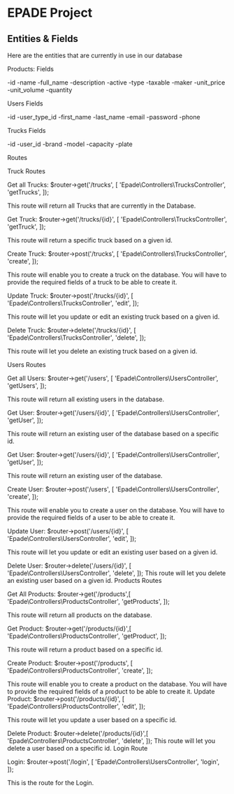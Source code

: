 # EPADE Project
## Entities & Fields

Here are the entities that are currently in use in our database

Products:
Fields

-id
-name
-full_name
-description
-active
-type
-taxable
-maker
-unit_price
-unit_volume
-quantity

Users
Fields

-id
-user_type_id
-first_name
-last_name
-email
-password
-phone



Trucks
Fields

-id
-user_id
-brand
-model
-capacity
-plate

Routes

Truck Routes

Get all Trucks:
$router->get('/trucks', [
    'Epade\Controllers\TrucksController',
    'getTrucks',
]);

This route will return all Trucks that are currently in the Database.

Get Truck: 
$router->get('/trucks/{id}', [
    'Epade\Controllers\TrucksController',
    'getTruck',
]);

This route will return a specific truck based on a given id.






Create Truck:
$router->post('/trucks', [
    'Epade\Controllers\TrucksController',
    'create',
]);

This route will enable you to create a truck on the database. You will have to provide the required fields of a truck to be able to create it.

Update Truck:
$router->post('/trucks/{id}', [
    'Epade\Controllers\TrucksController',
    'edit',
]);

This route will let you update or edit an existing truck based on a given id.

Delete Truck:
$router->delete('/trucks/{id}', [
    'Epade\Controllers\TrucksController',
    'delete',
]);

This route will let you delete an existing truck based on a given id.

Users Routes

Get all Users:
$router->get('/users', [
    'Epade\Controllers\UsersController',
    'getUsers',
]);

This route will return all existing users in the database.






Get User:
$router->get('/users/{id}', [
    'Epade\Controllers\UsersController',
    'getUser',
]);

This route will return an existing user of the database based on a specific id.


Get User:
$router->get('/users/{id}', [
    'Epade\Controllers\UsersController',
    'getUser',
]);

This route will return an existing user of the database.

Create User:
$router->post('/users', [
    'Epade\Controllers\UsersController',
    'create',
]);

This route will enable you to create a user on the database. You will have to provide the required fields of a user to be able to create it.

Update User:
$router->post('/users/{id}', [
    'Epade\Controllers\UsersController',
    'edit',
]);

This route will let you update or edit an existing user based on a given id.

Delete User:
$router->delete('/users/{id}', [
    'Epade\Controllers\UsersController',
    'delete',
]);
This route will let you delete an existing user based on a given id.
Products Routes

Get All Products:
$router->get('/products',[
    'Epade\Controllers\ProductsController',
    'getProducts',
]);

This route will return all products on the database.

Get Product:
$router->get('/products/{id}',[
    'Epade\Controllers\ProductsController',
    'getProduct',
]);

This route will return a product based on a specific id.

Create Product:
$router->post('/products', [
    'Epade\Controllers\ProductsController',
    'create',
]);

This route will enable you to create a product on the database. You will have to provide the required fields of a product to be able to create it.
Update Product:
$router->post('/products/{id}', [
    'Epade\Controllers\ProductsController',
    'edit',
]);

This route will let you update a user based on a specific id.

Delete Product:
$router->delete('/products/{id}',[
    'Epade\Controllers\ProductsController',
    'delete',
]);
This route will let you delete a user based on a specific id.
Login Route

Login:
$router->post('/login', [
    'Epade\Controllers\UsersController',
    'login',
]);

This is the route for the Login.
